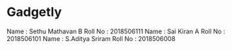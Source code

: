 # Gadgetly
Name : Sethu Mathavan B   Roll No : 2018506111
Name : Sai Kiran A   Roll No : 2018506101
Name : S.Aditya Sriram   Roll No : 2018506008

